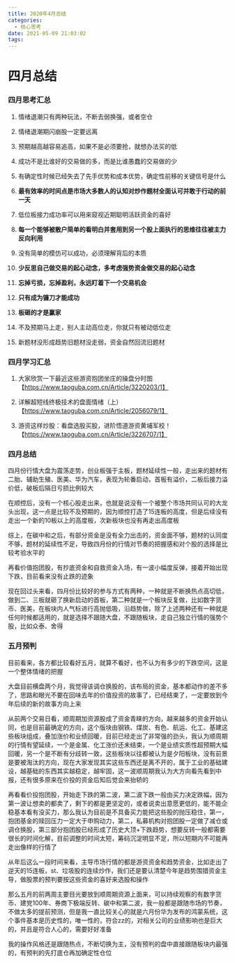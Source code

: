 ```yaml
---
title: 2020年4月总结
categories:
  - 核心思考
date: 2021-05-09 21:03:02
tags:
---
```


# 四月总结

### 四月思考汇总

1. 情绪退潮只有两种玩法，不断去弱换强，或者空仓

2. 情绪退潮期闪崩股一定要远离

3. 预期越高越容易追高，如果不是必须要抢，就想办法买的低

4. 成功不是比谁好的交易做的多，而是比谁愚蠢的交易做的少

5. 有确定性时候已经失去了先手优势和成本优势，确定性前移的关键信号是什么

6. **最有效率的时间点是市场大多数人的认知对炒作题材全面认可并敢于行动的前一天**

7. 低位板接力成功率可以用来窥视近期聪明活跃资金的喜好

8. **每一个能够被散户简单的看明白并套用到另一个股上面执行的思维往往被主力反向利用**

9. 没有简单的模仿可以成功，必须理解背后的本质

10. **少反思自己做交易的起心动念，多考虑强势资金做交易的起心动念**

11. **忘掉亏损，忘掉盈利，永远盯着下一个交易机会**

12. **只有成为镰刀才能成功**

13. **板砸的才是赢家**

14. 不及预期马上走，别人主动高位走，你就只有被动低位走

15. 新题材没形成趋势旧题材没走弱，资金自然回流旧题材

### 四月学习汇总

1. 大家欣赏一下最近这些游资抱团坐庄的操盘分时图【https://www.taoguba.com.cn/Article/3220203/1】

2. 详解超短线终极技术的盘面情绪（上）【https://www.taoguba.com.cn/Article/2056079/1】

3. 游资这样炒股：看盘选股买股，进阶悟道游资黄埔军校！【https://www.taoguba.com.cn/Article/3226707/1】

### 四月总结

四月份行情大盘为震荡走势，创业板强于主板，题材延续性一般，走出来的题材有二胎、辅助生殖、医美、华为汽车，表现为轮番启动，首板有溢价，二板后接力溢价低，破板后隔日亏损比例较大

在顺控后，没有一个核心股走出来，也就是说没有一个被整个市场共同认可的大龙头出现，这一点是比较不及预期的，因为顺控打造了15连板的高度，但是后续没有走出一个新的10板以上的高度板，次新板块也没有再走出高度板

综上，在碳中和之后，有部分资金是没有全力出击的，资金面不够，题材的认同度不够，题材的延续性不足，导致四月份的行情对节奏的把握感和对个股的选择是比较考验水平的

再看价值抱团股，有抄底资金和自救资金入场，有一波小幅度反弹，接着开始出现下跌，目前看来没有止跌的迹象

现在回过头来看，四月份比较好的参与方式有两种，一种就是不断换热点高切低，做到二、三板就砸了换新启动的首板，第二种就是一个板块反复做，比如数字货币、医美，在板块内人气标进行高抛低吸，沿趋势做，除了上述两种还有一种就是任何时候都适用的，就是选择不跟随大盘，不跟随板块，走自己独立行情的强势个股，比如众泰、舍得

### 五月预判

目前看来，各方都比较看好五月，就算不看好，也不认为有多少的下跌空间，这是一个整体情绪的把握

大盘目前横盘两个月，我觉得该调仓换股的，该布局的资金，基本都动作的差不多了，思路和眼光不要在回味去年的价值投资的故事了，已经结束了，一定要放到今年后续的新的故事方向上来

从前两个交易日看，顺周期加资源股成了资金青睐的方向，越来越多的资金开始认同，也是目前最确定的方向，这个版块由钢铁、煤炭、有色、航运、化工、基建这些板块组成，叠加涨价和业绩回暖，目前已经走出了非常强的劲头，我认为顺周期的行情有望延续，一个是金属、化工涨价还未结束，一个是业绩实质性超预期大幅回暖，另一个是不断有分歧转一致，这些板块以往都被认为是夕阳板块，没有前景是要被淘汰的方向，现在大家发现其实这些东西还是离不开的，属于工业的基础建设，越基础的东西其实越稳定，越牢固，这一波顺周期我认为大方向看先看到中报，还有很多原来在价投的资金后知后觉会来抬轿的

再看看价投抱团股，开始走下跌的第二波，第二波下跌一般由买力决定跌幅，因为第一波让想卖的都卖了，剩下的都是更坚定的，或者说卖出意愿更低的，能不能企稳基本看有没买力，那么我认为目前是不具备买力能把这些股的抛压稳住，第一，抱团基金的赎回压力一定大于申购动力，第二，私募机构对抱团股一定做了减仓或调仓换股，第三部分抱团股已经形成了历史大顶+下跌趋势，想要反转一般都需要很长的时间化解，目前调整的时间太短，筹码沉淀明显不足，所以短期内不可能再走出像样的行情了

从年后这么一段时间来看，主导市场行情的都是游资资金和趋势资金，比如走出了逆天的15连板，st、垃圾股的连续炒作，我们还是要认清楚今年是趋势围猎资金主导，做股票的预判要按这些资金的喜好来选股和操作

那么五月的前两周主要目光要放到顺周期资源上面来，可以持续观察的有数字货币、建党100年、券商下极端反转、碳中和第二波，我一般都是跟随市场的节奏，不做太多的提前预测，但是我一直比较关心的就是六月份华为发布的鸿蒙系统，这个事件基本是历史性的，唯一性的，符合zz的，对相关公司的业绩影响也是巨大的，并且是符合人心的，需要好好准备

我的操作风格还是跟随热点，不断切换为主，没有预判的盘中直接跟随板块内最强的，有预判的先打底仓再加确定性仓位


